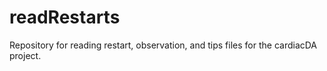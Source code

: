 # readRestarts
Repository for reading restart, observation, and tips files for the cardiacDA project.
